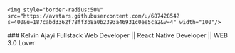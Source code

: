 ### <div style="flex flex-row">
    <img style="border-radius:50%" src="https://avatars.githubusercontent.com/u/68742854?s=400&u=187cabd3362f78ff3b8a0b2393a46931c0ee5ca2&v=4" width="100"/> 
  <div style="flex flex-col">
###     Kelvin Ajayi
        Fullstack Web Developer || React Native Developer || WEB 3.0 Lover
   </div>
 </div>

<!--
**Kelvide/Kelvide** is a ✨ _special_ ✨ repository because its `README.md` (this file) appears on your GitHub profile.

Here are some ideas to get you started:

- 🔭 I’m currently working on ...
- 🌱 I’m currently learning ...
- 👯 I’m looking to collaborate on ...
- 🤔 I’m looking for help with ...
- 💬 Ask me about ...
- 📫 How to reach me: ...
- 😄 Pronouns: ...
- ⚡ Fun fact: ...
-->
